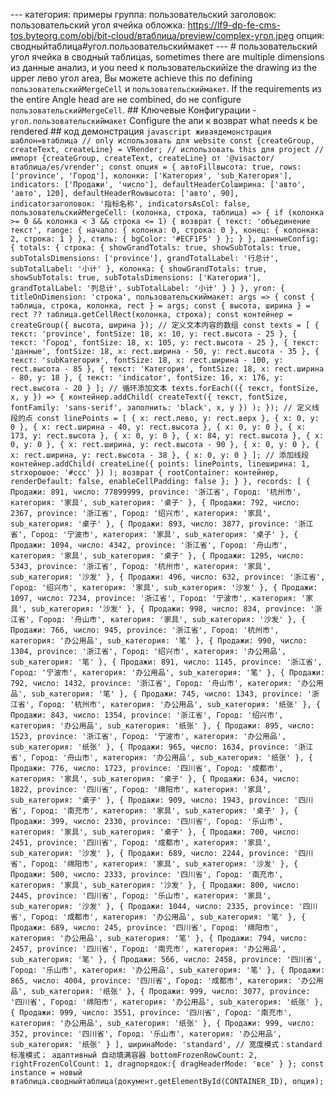 --- категория: примеры группа: пользовательский заголовок: пользовательский угол ячейка обложка: https://lf9-dp-fe-cms-tos.byteorg.com/obj/bit-cloud/втаблица/preview/complex-угол.jpeg опция: сводныйтаблица#угол.пользовательскиймакет --- # пользовательский угол ячейка в сводный таблицаs, sometimes there are multiple dimensions из данные анализ, и you need к пользовательскийize the drawing из the upper лево угол area, Вы можете achieve this по defining `пользовательскийMergeCell` и `пользовательскиймакет`. If the requirements из the entire Angle head are не combined, do не configure `пользовательскийMergeCell`. ## Ключевые Конфигурации - `угол.пользовательскиймакет` Configure the апи к возврат what needs к be rendered ## код демонстрация ```javascript живаядемонстрация шаблон=втаблица // only использовать для website const {createGroup, createText, createLine} = VRender; // использовать this для project // импорт {createGroup, createText, createLine} от '@visactor/втаблица/es/vrender'; const опция = { автоFillвысота: true, rows: ['province', 'Город'], колонки: ['Категория', 'sub_Категория'], indicators: ['Продажи', 'число'], defaultHeaderColширина: ['авто', 'авто', 120], defaultHeaderRowвысота: ['авто', 90], indicatorзаголовок: '指标名称', indicatorsAsCol: false, пользовательскийMergeCell: (колонка, строка, таблица) => { if (колонка >= 0 && колонка < 3 && строка <= 1) { возврат { текст: 'объединение текст', range: { начало: { колонка: 0, строка: 0 }, конец: { колонка: 2, строка: 1 } }, стиль: { bgColor: '#ECF1F5' } }; } }, данныеConfig: { totals: { строка: { showGrandTotals: true, showSubTotals: true, subTotalsDimensions: ['province'], grandTotalLabel: '行总计', subTotalLabel: '小计' }, колонка: { showGrandTotals: true, showSubTotals: true, subTotalsDimensions: ['Категория'], grandTotalLabel: '列总计', subTotalLabel: '小计' } } }, угол: { titleOnDimension: 'строка', пользовательскиймакет: args => { const { таблица, строка, колонка, rect } = args; const { высота, ширина } = rect ?? таблица.getCellRect(колонка, строка); const контейнер = createGroup({ высота, ширина }); // 定义文本内容的数组 const texts = [ { текст: 'province', fontSize: 18, x: 10, y: rect.высота - 25 }, { текст: 'Город', fontSize: 18, x: 105, y: rect.высота - 25 }, { текст: 'данные', fontSize: 18, x: rect.ширина - 50, y: rect.высота - 35 }, { текст: 'subКатегория', fontSize: 18, x: rect.ширина - 100, y: rect.высота - 85 }, { текст: 'Категория', fontSize: 18, x: rect.ширина - 80, y: 18 }, { текст: 'indicator', fontSize: 16, x: 176, y: rect.высота - 20 } ]; // 循环添加文本 texts.forEach(({ текст, fontSize, x, y }) => { контейнер.addChild( createText({ текст, fontSize, fontFamily: 'sans-serif', заполнить: 'black', x, y }) ); }); // 定义线段的点 const linePoints = [ { x: rect.лево, y: rect.верх }, { x: 0, y: 0 }, { x: rect.ширина - 40, y: rect.высота }, { x: 0, y: 0 }, { x: 173, y: rect.высота }, { x: 0, y: 0 }, { x: 84, y: rect.высота }, { x: 0, y: 0 }, { x: rect.ширина, y: rect.высота - 90 }, { x: 0, y: 0 }, { x: rect.ширина, y: rect.высота - 38 }, { x: 0, y: 0 } ]; // 添加线段 контейнер.addChild( createLine({ points: linePoints, lineширина: 1, strхорошоe: '#ccc' }) ); возврат { rootContainer: контейнер, renderDefault: false, enableCellPadding: false }; } }, records: [ { Продажи: 891, число: 77899999, province: '浙江省', Город: '杭州市', категория: '家具', sub_категория: '桌子' }, { Продажи: 792, число: 2367, province: '浙江省', Город: '绍兴市', категория: '家具', sub_категория: '桌子' }, { Продажи: 893, число: 3877, province: '浙江省', Город: '宁波市', категория: '家具', sub_категория: '桌子' }, { Продажи: 1094, число: 4342, province: '浙江省', Город: '舟山市', категория: '家具', sub_категория: '桌子' }, { Продажи: 1295, число: 5343, province: '浙江省', Город: '杭州市', категория: '家具', sub_категория: '沙发' }, { Продажи: 496, число: 632, province: '浙江省', Город: '绍兴市', категория: '家具', sub_категория: '沙发' }, { Продажи: 1097, число: 7234, province: '浙江省', Город: '宁波市', категория: '家具', sub_категория: '沙发' }, { Продажи: 998, число: 834, province: '浙江省', Город: '舟山市', категория: '家具', sub_категория: '沙发' }, { Продажи: 766, число: 945, province: '浙江省', Город: '杭州市', категория: '办公用品', sub_категория: '笔' }, { Продажи: 990, число: 1304, province: '浙江省', Город: '绍兴市', категория: '办公用品', sub_категория: '笔' }, { Продажи: 891, число: 1145, province: '浙江省', Город: '宁波市', категория: '办公用品', sub_категория: '笔' }, { Продажи: 792, число: 1432, province: '浙江省', Город: '舟山市', категория: '办公用品', sub_категория: '笔' }, { Продажи: 745, число: 1343, province: '浙江省', Город: '杭州市', категория: '办公用品', sub_категория: '纸张' }, { Продажи: 843, число: 1354, province: '浙江省', Город: '绍兴市', категория: '办公用品', sub_категория: '纸张' }, { Продажи: 895, число: 1523, province: '浙江省', Город: '宁波市', категория: '办公用品', sub_категория: '纸张' }, { Продажи: 965, число: 1634, province: '浙江省', Город: '舟山市', категория: '办公用品', sub_категория: '纸张' }, { Продажи: 776, число: 1723, province: '四川省', Город: '成都市', категория: '家具', sub_категория: '桌子' }, { Продажи: 634, число: 1822, province: '四川省', Город: '绵阳市', категория: '家具', sub_категория: '桌子' }, { Продажи: 909, число: 1943, province: '四川省', Город: '南充市', категория: '家具', sub_категория: '桌子' }, { Продажи: 399, число: 2330, province: '四川省', Город: '乐山市', категория: '家具', sub_категория: '桌子' }, { Продажи: 700, число: 2451, province: '四川省', Город: '成都市', категория: '家具', sub_категория: '沙发' }, { Продажи: 689, число: 2244, province: '四川省', Город: '绵阳市', категория: '家具', sub_категория: '沙发' }, { Продажи: 500, число: 2333, province: '四川省', Город: '南充市', категория: '家具', sub_категория: '沙发' }, { Продажи: 800, число: 2445, province: '四川省', Город: '乐山市', категория: '家具', sub_категория: '沙发' }, { Продажи: 1044, число: 2335, province: '四川省', Город: '成都市', категория: '办公用品', sub_категория: '笔' }, { Продажи: 689, число: 245, province: '四川省', Город: '绵阳市', категория: '办公用品', sub_категория: '笔' }, { Продажи: 794, число: 2457, province: '四川省', Город: '南充市', категория: '办公用品', sub_категория: '笔' }, { Продажи: 566, число: 2458, province: '四川省', Город: '乐山市', категория: '办公用品', sub_категория: '笔' }, { Продажи: 865, число: 4004, province: '四川省', Город: '成都市', категория: '办公用品', sub_категория: '纸张' }, { Продажи: 999, число: 3077, province: '四川省', Город: '绵阳市', категория: '办公用品', sub_категория: '纸张' }, { Продажи: 999, число: 3551, province: '四川省', Город: '南充市', категория: '办公用品', sub_категория: '纸张' }, { Продажи: 999, число: 352, province: '四川省', Город: '乐山市', категория: '办公用品', sub_категория: '纸张' } ], ширинаMode: 'standard', // 宽度模式：standard 标准模式； адаптивный 自动填满容器 bottomFrozenRowCount: 2, rightFrozenColCount: 1, dragпорядок:{ dragHeaderMode: 'все' } }; const instance = новый втаблица.сводныйтаблица(документ.getElementById(CONTAINER_ID), опция); ``` 